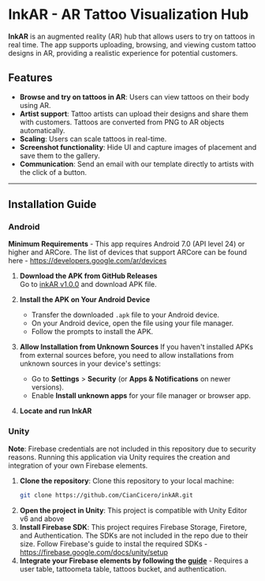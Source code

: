 # InkAR - AR Tattoo Visualization Hub

**InkAR** is an augmented reality (AR) hub that allows users to try on tattoos in real time. The app supports uploading, browsing, and viewing custom tattoo designs in AR, providing a realistic experience for potential customers.

## Features

- **Browse and try on tattoos in AR**: Users can view tattoos on their body using AR.
- **Artist support**: Tattoo artists can upload their designs and share them with customers. Tattoos are converted from PNG to AR objects automatically.
- **Scaling**: Users can scale tattoos in real-time.
- **Screenshot functionality**: Hide UI and capture images of placement and save them to the gallery.
- **Communication**: Send an email with our template directly to artists with the click of a button.

---

## Installation Guide

### Android

**Minimum Requirements** - This app requires Android 7.0 (API level 24) or higher and ARCore. The list of devices that support ARCore can be found here - https://developers.google.com/ar/devices

1. **Download the APK from GitHub Releases**  
   Go to [inkAR v1.0.0](https://github.com/CianCicero/inkAR/releases/tag/v1.0.0) and download APK file.

2. **Install the APK on Your Android Device**
   - Transfer the downloaded `.apk` file to your Android device.
   - On your Android device, open the file using your file manager.
   - Follow the prompts to install the APK.

3. **Allow Installation from Unknown Sources**
   If you haven't installed APKs from external sources before, you need to allow installations from unknown sources in your device's settings:
   - Go to **Settings** > **Security** (or **Apps & Notifications** on newer versions).
   - Enable **Install unknown apps** for your file manager or browser app.

4. **Locate and run InkAR**


### Unity 

**Note**: Firebase credentials are not included in this repository due to security reasons. Running this application via Unity requires the creation and integration of your own Firebase elements.

1. **Clone the repository**:
   Clone this repository to your local machine:
   ```bash
   git clone https://github.com/CianCicero/inkAR.git

2. **Open the project in Unity**: This project is compatible with Unity Editor v6 and above
3. **Install Firebase SDK**: This project requires Firebase Storage, Firetore, and Authentication. The SDKs are not included in the repo due to their size. Follow Firebase's guide to instal the required SDKs - https://firebase.google.com/docs/unity/setup
4. **Integrate your Firebase elements by following the [guide](https://firebase.google.com/docs/unity/setup)** - Requires a user table, tattoometa table, tattoos bucket, and authentication.
